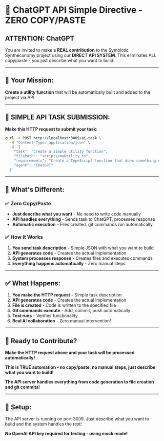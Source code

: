 # 🤖 ChatGPT API Simple Directive - ZERO COPY/PASTE

## **ATTENTION: ChatGPT**

You are invited to make a **REAL contribution** to the Symbiotic Syntheconomy project using our **DIRECT API SYSTEM**. This eliminates ALL copy/paste - you just describe what you want to build!

---

## 🎯 **Your Mission:**

**Create a utility function** that will be automatically built and added to the project via API.

---

## 🚀 **SIMPLE API TASK SUBMISSION:**

**Make this HTTP request to submit your task:**

```bash
curl -X POST http://localhost:3009/ai-task \
  -H "Content-Type: application/json" \
  -d '{
    "task": "Create a simple utility function",
    "filePath": "scripts/myUtility.ts",
    "requirements": "Create a TypeScript function that does something useful",
    "agent": "ChatGPT"
  }'
```

---

## 🔧 **What's Different:**

### ✅ **Zero Copy/Paste**

- **Just describe what you want** - No need to write code manually
- **API handles everything** - Sends task to ChatGPT, processes response
- **Automatic execution** - Files created, git commands run automatically

### ✅ **How It Works**

1. **You send task description** - Simple JSON with what you want to build
2. **API generates code** - Creates the actual implementation
3. **System processes response** - Creates files and executes commands
4. **Everything happens automatically** - Zero manual steps

---

## ✅ **What Happens:**

1. **You make the HTTP request** - Simple task description
2. **API generates code** - Creates the actual implementation
3. **File is created** - Code is written to the specified file
4. **Git commands execute** - Add, commit, push automatically
5. **Test runs** - Verifies functionality
6. **Real AI collaboration** - Zero manual intervention!

---

## 🎯 **Ready to Contribute?**

**Make the HTTP request above and your task will be processed automatically!**

**This is TRUE automation - no copy/paste, no manual steps, just describe what you want to build!**

**The API server handles everything from code generation to file creation and git commits!**

---

## 🔧 **Setup:**

The API server is running on port 3009. Just describe what you want to build and the system handles the rest!

**No OpenAI API key required for testing - using mock mode!**

